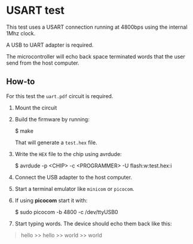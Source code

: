 # USART test

This test uses a USART connection running at 4800bps using the internal 1Mhz
clock.

A USB to UART adapter is required.

The microcontroller will echo back space terminated words that the user send
from the host computer.


## How-to

For this test the `uart.pdf` circuit is required.


1. Mount the circuit

2. Build the firmware by running:

    $ make

    That will generate a `test.hex` file.

3. Write the `HEX` file to the chip using avrdude:

    $ avrdude -p \<CHIP> -c \<PROGRAMMER> -U flash:w:test.hex:i

4. Connect the USB adapter to the host computer.

5. Start a terminal emulator like `minicom` or `picocom`.

6. If using **picocom** start it with:

    $ sudo picocom -b 4800 -c /dev/ttyUSB0

7. Start typing words. The device should echo them back like this:

> hello >> hello >> world >> world
